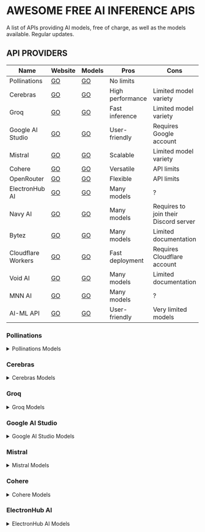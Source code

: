 # AWESOME FREE AI INFERENCE APIS

A list of APIs providing AI models, free of charge, as well as the models available. Regular updates.

## API PROVIDERS

| Name               | Website                              | Models                                                                | Pros             | Cons                                  |
|--------------------|--------------------------------------|-----------------------------------------------------------------------|------------------|---------------------------------------|
| Pollinations       | [GO](https://pollinations.ai/)       | [GO](https://text.pollinations.ai/models)                             | No limits        |                                       |
| Cerebras           | [GO](https://cerebras.ai/)           | [GO](https://inference-docs.cerebras.ai/models/overview)              | High performance | Limited model variety                 |
| Groq               | [GO](https://groq.com/)              | [GO](https://console.groq.com/docs/models)                            | Fast inference   | Limited model variety                 |
| Google AI Studio   | [GO](https://ai.google.dev/aistudio) | [GO](https://ai.google.dev/gemini-api/docs/models)                    | User-friendly    | Requires Google account               |
| Mistral            | [GO](https://console.mistral.ai)     | [GO](https://docs.mistral.ai/getting-started/models/models_overview/) | Scalable         | Limited model variety                 |
| Cohere             | [GO](https://cohere.ai/)             | [GO](https://docs.cohere.com/v1/docs/models#command)                  | Versatile        | API limits                            |
| OpenRouter         | [GO](https://openrouter.ai/)         | [GO](https://openrouter.ai/models?max_price=0)                        | Flexible         | API limits                            |
| ElectronHub AI     | [GO](https://electronhub.ai/)        | [GO](https://api.electronhub.ai/v1/models)                            | Many models      | ?                                     |
| Navy AI            | [GO](https://api.navy/)              | [GO](https://api.navy/models)                                         | Many models      | Requires to join their Discord server |
| Bytez              | [GO](https://bytez.com/)             | [GO](https://bytez.com/models?sort=free)                              | Many models      | Limited documentation                 |
| Cloudflare Workers | [GO](https://cloudflare.com/)        | [GO](https://developers.cloudflare.com/workers-ai/models/)            | Fast deployment  | Requires Cloudflare account           |
| Void AI            | [GO](https://voidai.app/)            | [GO](https://voidai.app/models)                                       | Many models      | Limited documentation                 |
| MNN AI             | [GO](https://mnnai.ru/)              | [GO](https://mnnai.ru/models)                                         | Many models      | ?                                     |
| AI-ML API          | [GO](https://aimlapi.com/app/)       | [GO](https://aimlapi.com/models)                                      | User-friendly    | Very limited models                   |

### Pollinations

<details>
<summary>Pollinations Models</summary>

| Name                             | Input types        | Output types |
|----------------------------------|--------------------|--------------|
| DeepSeek R1 0528                 | Text               | Text         |
| Gemini 2.5 Flash Lite            | Text, Image        | Text         |
| Mistral Small 3.1 24B            | Text               | Text         |
| Amazon Nova Micro                | Text               | Text         |
| OpenAI GPT-5 Nano                | Text, Image        | Text         |
| OpenAI GPT-4o Mini Audio Preview | Text, Image, Audio | Text, Audio  |
| OpenAI GPT-4.1 Nano              | Text, Image        | Text         |
| OpenAI GPT-4.1                   | Text, Image        | Text         |
| OpenAI o4-mini                   | Text, Image        | Text         |
| Qwen 2.5 Coder 32B               | Text               | Text         |
| Llama 3.1 8B Instruct            | Text               | Text         |
| BIDARA                           | Text, Image        | Text         |
| Evil                             | Text, Image        | Text         |
| MIDIjourney                      | Text               | Text         |
| Mirexa AI Companion              | Text, Image        | Text         |
| Rtist                            | Text               | Text         |
| Unity Unrestricted Agent         | Text, Image        | Text         |

</details>

### Cerebras

<details>
<summary>Cerebras Models</summary>

| Name                               | Input types | Output types |
|------------------------------------|-------------|--------------|
| GPT OSS 120b                       | Text        | Text         |
| Llama 3.3 70B                      | Text        | Text         |
| Llama 4 Maverick 17B 128E Instruct | Text        | Text         |
| Llama 4 Scout 17B 16E Instruct     | Text        | Text         |
| Llama 3.1 8B                       | Text        | Text         |
| Qwen 3.235B A22B Instruct 2507     | Text        | Text         |
| Qwen 3.235B A22B Thinking 2507     | Text        | Text         |
| Qwen 3.32B                         | Text        | Text         |
| Qwen 3 Coder 480B                  | Text        | Text         |

</details>

### Groq

<details>
<summary>Groq Models</summary>

| Name                   | Input types | Output types |
|------------------------|-------------|--------------|
| GPT OSS 120b           | Text        | Text         |
| Llama 3.3 70B          | Text        | Text         |
| Llama 3.1 8B Instant   | Text        | Text         |
| Llama Guard 4 12B      | Text        | Text         |
| GPT OSS 20B            | Text        | Text         |
| Whisper Large V3       | Audio       | Text         |
| Whisper Large V3 Turbo | Audio       | Text         |

</details>

### Google AI Studio

<details>
<summary>Google AI Studio Models</summary>

| Name                         | Input types | Output types |
|------------------------------|-------------|--------------|
| Gemini 2.5 Flash Lite        | Text, Image | Text         |
| Gemini 2.5 Pro               | Text, Image | Text         |
| Gemini 2.5 Flash             | Text, Image | Text         |
| Gemini 2.5 Flash-Lite        | Text, Image | Text         |
| Gemini 2.5 Flash Preview TTS | Text        | Audio        |
| Gemini 2.0 Flash             | Text, Image | Text         |
| Gemini 2.0 Flash-Lite        | Text, Image | Text         |
| Gemma 3                      | Text        | Text         |
| Gemma 3n                     | Text        | Text         |
| Gemini 1.5 Flash             | Text, Image | Text         |
| Gemini 1.5 Flash-8B          | Text, Image | Text         |
| Gemini 1.5 Pro               | Text, Image | Text         |

</details>

### Mistral

<details>
<summary>Mistral Models</summary>

| Name               | Input types | Output types |
|--------------------|-------------|--------------|
| Mistral Small v3.1 | Text, Image | Text         |
| Devstral Small     | Text        | Text         |
| Pixtral 12B        | Text, Image | Text         |
| Mistral NeMo       | Text        | Text         |
| Codestral Mamba    | Text        | Text         |
| Mathstral 7B       | Text        | Text         |

</details>

### Cohere

<details>
<summary>Cohere Models</summary>

| Name                        | Input types | Output types |
|-----------------------------|-------------|--------------|
| C4AI Aya Expanse 32B        | Text        | Text         |
| C4AI Aya Expanse 8B         | Text        | Text         |
| C4AI Aya Vision 32B         | Text, Image | Text         |
| C4AI Aya Vision 8B          | Text, Image | Text         |
| Command                     | Text        | Text         |
| Command-A-Reasoning-08-2025 | Text        | Text         |
| Command-A-Translate-08-2025 | Text        | Text         |
| Command-A-Vision-07-2025    | Text, Image | Text         |
| Command-Light               | Text        | Text         |
| Command-Light-Nightly       | Text        | Text         |
| Command-Nightly             | Text        | Text         |
| Command-R                   | Text        | Text         |
| Command-R-08-2024           | Text        | Text         |
| Command-R-Plus              | Text        | Text         |
| Command-R-Plus-08-2024      | Text        | Text         |
| Command-R7B-12-2024         | Text        | Text         |
| Command-R7B-Arabic-02-2025  | Text        | Text         |

</details>

### ElectronHub AI

<details>
<summary>ElectronHub AI Models</summary>

| Name                                                          | Input types | Output types |
|---------------------------------------------------------------|-------------|--------------|
| OpenAI: GPT-3.5 Turbo                                         | Text        | Text         |
| OpenAI: GPT-3.5 Turbo 16k                                     | Text        | Text         |
| OpenAI: GPT-3.5 Turbo (older v1106)                           | Text        | Text         |
| OpenAI: GPT-3.5 Turbo (older v0125)                           | Text        | Text         |
| OpenAI: GPT-4o                                                | Text        | Text         |
| OpenAI: GPT-4o (2024-05-13)                                   | Text        | Text         |
| OpenAI: GPT-4o (2024-08-06)                                   | Text        | Text         |
| OpenAI: GPT-4o (2024-11-20)                                   | Text        | Text         |
| OpenAI: GPT-4o Search Preview                                 | Text        | Text         |
| OpenAI: GPT-4o Search Preview (2025-03-11)                    | Text        | Text         |
| OpenAI: GPT-4o-mini                                           | Text        | Text         |
| OpenAI: GPT-4o-mini (2024-07-18)                              | Text        | Text         |
| OpenAI: GPT-4o-mini Search Preview                            | Text        | Text         |
| OpenAI: GPT-4o-mini Search Preview (2025-03-11)               | Text        | Text         |
| OpenAI: ChatGPT-4o                                            | Text        | Text         |
| OpenAI: GPT-4.1 Nano                                          | Text        | Text         |
| OpenAI: GPT-4.1 Nano (2025-04-14)                             | Text        | Text         |
| OpenAI: GPT-4.1 Mini                                          | Text        | Text         |
| OpenAI: GPT-4.1 Mini (2025-04-14)                             | Text        | Text         |
| OpenAI: GPT-4.1                                               | Text        | Text         |
| OpenAI: GPT-4.1 (2025-04-14)                                  | Text        | Text         |
| OpenAI: o1-mini                                               | Text        | Text         |
| OpenAI: o3 Mini                                               | Text        | Text         |
| OpenAI: o3 Mini Low                                           | Text        | Text         |
| OpenAI: o3 Mini High                                          | Text        | Text         |
| OpenAI: o3 Mini Online                                        | Text        | Text         |
| OpenAI: o3                                                    | Text        | Text         |
| OpenAI: o3 Low                                                | Text        | Text         |
| OpenAI: o3 High                                               | Text        | Text         |
| OpenAI: o4 Mini                                               | Text        | Text         |
| OpenAI: o4 Mini Low                                           | Text        | Text         |
| OpenAI: o4 Mini High                                          | Text        | Text         |
| OpenAI: o4 Mini Deep Research                                 | Text        | Text         |
| OpenAI: o4 Mini Deep Research (2025-06-26)                    | Text        | Text         |
| OpenAI: Codex Mini                                            | Text        | Text         |
| OpenAI: Codex Mini Low                                        | Text        | Text         |
| OpenAI: Codex Mini High                                       | Text        | Text         |
| OpenAI: GPT OSS 20B                                           | Text        | Text         |
| OpenAI: GPT OSS 120B                                          | Text        | Text         |
| Anthropic: Claude 3 Haiku                                     | Text        | Text         |
| Anthropic: Claude 3.5 Haiku                                   | Text        | Text         |
| Google: Gemini 1.5 Flash 8B                                   | Text        | Text         |
| Google: Gemini 1.5 Flash                                      | Text        | Text         |
| Google: Gemini 1.5 Flash (latest)                             | Text        | Text         |
| Google: Gemini 2.0 Flash                                      | Text        | Text         |
| Google: Gemini 2.0 Flash Lite Preview 02-05                   | Text        | Text         |
| Google: Gemini 2.0 Flash Lite                                 | Text        | Text         |
| Google: Gemini 2.0 Flash Preview Image Generation             | Text        | Text         |
| Google: Gemini 2.5 Flash Preview 05-20                        | Text        | Text         |
| Google: Gemini 2.5 Flash Preview 05-20 (thinking)             | Text        | Text         |
| Google: Gemini 2.5 Flash Lite Preview 06-17                   | Text        | Text         |
| Google: Gemini 2.5 Flash Lite Preview 06-17 (thinking)        | Text        | Text         |
| Google: Gemini 2.5 Flash                                      | Text        | Text         |
| Google: Gemini 2.5 Flash (thinking)                           | Text        | Text         |
| Google: Gemini 2.5 Flash Image Preview                        | Text        | Text         |
| Google: Gemma 7B                                              | Text        | Text         |
| Google: Gemma 2 9B                                            | Text        | Text         |
| Google: Gemma 2 27B                                           | Text        | Text         |
| Google: Gemma 3 1B                                            | Text        | Text         |
| Google: Gemma 3 4B                                            | Text        | Text         |
| Google: Gemma 3 12B                                           | Text        | Text         |
| Google: Gemma 3 27B                                           | Text        | Text         |
| Google: Gemma 3n 2B                                           | Text        | Text         |
| Google: Gemma 3n 4B                                           | Text        | Text         |
| Meta: Llama 2 7B Chat                                         | Text        | Text         |
| Meta: Llama 2 13B Chat                                        | Text        | Text         |
| Meta: Llama 2 70B Chat                                        | Text        | Text         |
| Meta: Llama Guard 3 8B                                        | Text        | Text         |
| Meta: Llama Guard 4 12B                                       | Text        | Text         |
| Meta: Llama 3 8B                                              | Text        | Text         |
| Meta: Llama 3 70B                                             | Text        | Text         |
| Meta: Llama 3.1 8B                                            | Text        | Text         |
| Meta: Llama 3.1 70B                                           | Text        | Text         |
| Meta: Llama 3.1 405B                                          | Text        | Text         |
| Meta: Llama 3.2 1B                                            | Text        | Text         |
| Meta: Llama 3.2 3B                                            | Text        | Text         |
| Meta: Llama 3.2 11B                                           | Text        | Text         |
| Meta: Llama 3.2 90B                                           | Text        | Text         |
| Meta: Llama 3.3 8B Instruct                                   | Text        | Text         |
| Meta: Llama 3.3 70B Instruct                                  | Text        | Text         |
| Meta: Llama 4 Scout                                           | Text        | Text         |
| Meta: Llama 4 Maverick                                        | Text        | Text         |
| NVIDIA: Llama 3.1 Nemotron 70B Instruct                       | Text        | Text         |
| NVIDIA: Llama 3.3 Nemotron Super 49B v1.5                     | Text        | Text         |
| DeepSeek: DeepSeek Prover V2                                  | Text        | Text         |
| DeepSeek: R1 0528                                             | Text        | Text         |
| DeepSeek: R1                                                  | Text        | Text         |
| DeepSeek: R1 (nitro)                                          | Text        | Text         |
| DeepSeek: R1 0528 Qwen3 8B                                    | Text        | Text         |
| DeepSeek: R1 Distill Llama 8B                                 | Text        | Text         |
| DeepSeek: R1 Distill Llama 70B                                | Text        | Text         |
| DeepSeek: R1 Distill Qwen 1.5B                                | Text        | Text         |
| DeepSeek: R1 Distill Qwen 7B                                  | Text        | Text         |
| DeepSeek: R1 Distill Qwen 14B                                 | Text        | Text         |
| DeepSeek: R1 Distill Qwen 32B                                 | Text        | Text         |
| DeepSeek: DeepSeek V3.1                                       | Text        | Text         |
| DeepSeek: DeepSeek V3.1 (thinking)                            | Text        | Text         |
| DeepSeek: DeepSeek V3 0324                                    | Text        | Text         |
| DeepSeek: DeepSeek V3                                         | Text        | Text         |
| DeepSeek: DeepSeek Coder                                      | Text        | Text         |
| DeepSeek: DeepSeek V2.5                                       | Text        | Text         |
| DeepSeek: DeepSeek VL2                                        | Text        | Text         |
| DeepSeek: DeepSeek LLM 67B Chat                               | Text        | Text         |
| DeepSeek: DeepSeek Math 7B Instruct                           | Text        | Text         |
| DeepSeek: DeepSeek Coder 6.7B Base AWQ                        | Text        | Text         |
| DeepSeek: DeepSeek Coder 6.7B Instruct AWQ                    | Text        | Text         |
| Mistral: Pixtral Large 2411                                   | Text        | Text         |
| Mistral: Pixtral 12B                                          | Text        | Text         |
| Mistral: Mixtral 8x7B                                         | Text        | Text         |
| Mistral: Mixtral 8x22B                                        | Text        | Text         |
| Mistral: Mistral 7B Instruct                                  | Text        | Text         |
| Mistral: Mistral Tiny                                         | Text        | Text         |
| Mistral: Mistral Tiny 2407                                    | Text        | Text         |
| Mistral: Mistral Tiny 2312                                    | Text        | Text         |
| Mistral: Mistral Tiny Latest                                  | Text        | Text         |
| Mistral: Mistral Small                                        | Text        | Text         |
| Mistral: Mistral Small 2402                                   | Text        | Text         |
| Mistral: Mistral Small 2409                                   | Text        | Text         |
| Mistral: Mistral Small 2312                                   | Text        | Text         |
| Mistral: Mistral Small Latest                                 | Text        | Text         |
| Mistral: Mistral Small 3                                      | Text        | Text         |
| Mistral: Mistral Small 3.1 24B                                | Text        | Text         |
| Mistral: Mistral Small 3.2 24B                                | Text        | Text         |
| Mistral: Mistral Medium                                       | Text        | Text         |
| Mistral: Mistral Medium 2312                                  | Text        | Text         |
| Mistral: Mistral Medium Latest                                | Text        | Text         |
| Mistral: Mistral Medium 3                                     | Text        | Text         |
| Mistral: Mistral Medium 3.1                                   | Text        | Text         |
| Mistral: Mistral Large 2402                                   | Text        | Text         |
| Mistral: Mistral Large 2407                                   | Text        | Text         |
| Mistral: Mistral Large 2411                                   | Text        | Text         |
| Mistral: Mistral Large Latest                                 | Text        | Text         |
| Mistral: Open Mistral Nemo                                    | Text        | Text         |
| Mistral: Open Mistral Nemo 2407                               | Text        | Text         |
| Mistral: Open Mixtral 8x22B 2404                              | Text        | Text         |
| Mistral: Open Mixtral 8x7B                                    | Text        | Text         |
| Mistral: Codestral Mamba                                      | Text        | Text         |
| Mistral: Codestral 2405                                       | Text        | Text         |
| Mistral: Codestral 2412                                       | Text        | Text         |
| Mistral: Codestral 2501                                       | Text        | Text         |
| Mistral: Codestral 2508                                       | Text        | Text         |
| Mistral: Codestral Latest                                     | Text        | Text         |
| Mistral: Codestral 2411 RC5                                   | Text        | Text         |
| Mistral: Ministral 3B                                         | Text        | Text         |
| Mistral: Ministral 3B 2410                                    | Text        | Text         |
| Mistral: Ministral 8B                                         | Text        | Text         |
| Mistral: Ministral 8B 2410                                    | Text        | Text         |
| Mistral: Mistral Saba Latest                                  | Text        | Text         |
| Mistral: Mistral Saba 2502                                    | Text        | Text         |
| Mistral: Devstral Small Latest                                | Text        | Text         |
| Mistral: Devstral Small 2505                                  | Text        | Text         |
| Mistral: Magistral Small 2506                                 | Text        | Text         |
| Mistral: Magistral Small 2507                                 | Text        | Text         |
| Mistral: Magistral Medium 2506                                | Text        | Text         |
| Mistral: Magistral Medium 2507                                | Text        | Text         |
| CognitiveComputations: Dolphin 2.6 Mixtral 8x7B               | Text        | Text         |
| CognitiveComputations: Dolphin 2.9.2 Mixtral 8x22B            | Text        | Text         |
| CognitiveComputations: Dolphin3.0 Mistral 24B                 | Text        | Text         |
| CognitiveComputations: Dolphin3.0 R1 Mistral 24B              | Text        | Text         |
| CognitiveComputations: Dolphin Mistral 24B Venice Edition     | Text        | Text         |
| Cohere: Command                                               | Text        | Text         |
| Cohere: Command Light                                         | Text        | Text         |
| Cohere: Command Nightly                                       | Text        | Text         |
| Cohere: Command Light Nightly                                 | Text        | Text         |
| Cohere: Command R                                             | Text        | Text         |
| Cohere: Command R (03-2024)                                   | Text        | Text         |
| Cohere: Command R (08-2024)                                   | Text        | Text         |
| Cohere: Command R+                                            | Text        | Text         |
| Cohere: Command R+ (04-2024)                                  | Text        | Text         |
| Cohere: Command R+ (08-2024)                                  | Text        | Text         |
| Cohere: Command R7B (12-2024)                                 | Text        | Text         |
| Cohere: Command A                                             | Text        | Text         |
| Cohere: Command A Vision                                      | Text        | Text         |
| Cohere: C4AI Aya Expanse 8B                                   | Text        | Text         |
| Cohere: C4AI Aya Expanse 32B                                  | Text        | Text         |
| Cohere: C4AI Aya Vision 8B                                    | Text        | Text         |
| Cohere: C4AI Aya Vision 32B                                   | Text        | Text         |
| xAI: Grok 3 Mini                                              | Text        | Text         |
| xAI: Grok 3 Mini Fast                                         | Text        | Text         |
| Perplexity: Sonar Reasoning                                   | Text        | Text         |
| Perplexity: Sonar                                             | Text        | Text         |
| Microsoft: MAI DS R1                                          | Text        | Text         |
| Microsoft: Phi 4                                              | Text        | Text         |
| Microsoft: Phi 4 Multimodal Instruct                          | Text        | Text         |
| Microsoft: Phi 4 Reasoning Plus                               | Text        | Text         |
| Microsoft: Phi 3.5 Mini 128k Instruct                         | Text        | Text         |
| Microsoft: Phi 3 Medium 128k Instruct                         | Text        | Text         |
| Microsoft: Phi 3 Mini 128k Instruct                           | Text        | Text         |
| Microsoft: Phi 2                                              | Text        | Text         |
| Microsoft: WizardLM-2 7B                                      | Text        | Text         |
| Microsoft: WizardLM-2 8x22B                                   | Text        | Text         |
| MiniMax: MiniMax M1                                           | Text        | Text         |
| AI21: Jamba Large 1.7                                         | Text        | Text         |
| AI21: Jamba Mini 1.7                                          | Text        | Text         |
| OpenChat: OpenChat 3.5 7B                                     | Text        | Text         |
| OpenChat: OpenChat 3.6 8B                                     | Text        | Text         |
| Alibaba: Qwen 1.5 0.5B Chat                                   | Text        | Text         |
| Alibaba: Qwen 1.5 1.8B Chat                                   | Text        | Text         |
| Alibaba: Qwen 1.5 14B Chat AWQ                                | Text        | Text         |
| Alibaba: Qwen 1.5 7B Chat AWQ                                 | Text        | Text         |
| Alibaba: Qwen 2 7B Instruct                                   | Text        | Text         |
| Alibaba: Qwen 2 72B Instruct                                  | Text        | Text         |
| Alibaba: Qwen 2 VL 7B Instruct                                | Text        | Text         |
| Alibaba: Qwen 2 VL 72B Instruct                               | Text        | Text         |
| Alibaba: Qwen2.5 7B Instruct                                  | Text        | Text         |
| Alibaba: Qwen2.5 32B Instruct                                 | Text        | Text         |
| Alibaba: Qwen2.5 72B Instruct                                 | Text        | Text         |
| Alibaba: Qwen2.5 Coder 7B Instruct                            | Text        | Text         |
| Alibaba: Qwen2.5 Coder 32B Instruct                           | Text        | Text         |
| Alibaba: QwQ 32B Preview                                      | Text        | Text         |
| Alibaba: QwQ 32B                                              | Text        | Text         |
| Alibaba: Qwen VL Plus                                         | Text        | Text         |
| Alibaba: Qwen VL Max                                          | Text        | Text         |
| Alibaba: Qwen2.5 VL 3B Instruct                               | Text        | Text         |
| Alibaba: Qwen2.5 VL 7B Instruct                               | Text        | Text         |
| Alibaba: Qwen2.5 VL 32B Instruct                              | Text        | Text         |
| Alibaba: Qwen2.5 VL 72B Instruct                              | Text        | Text         |
| Alibaba: Qwen-Turbo                                           | Text        | Text         |
| Alibaba: Qwen-Plus                                            | Text        | Text         |
| Alibaba: Qwen3 8B                                             | Text        | Text         |
| Alibaba: Qwen3 14B                                            | Text        | Text         |
| Alibaba: Qwen3 32B                                            | Text        | Text         |
| Alibaba: Qwen3 30B A3B                                        | Text        | Text         |
| Alibaba: Qwen3 30B A3B Instruct 2507                          | Text        | Text         |
| Alibaba: Qwen3 30B A3B Thinking 2507                          | Text        | Text         |
| Alibaba: Qwen3 235B A22B                                      | Text        | Text         |
| Alibaba: Qwen3 235B A22B Instruct 2507                        | Text        | Text         |
| Alibaba: Qwen3 235B A22B Thinking 2507                        | Text        | Text         |
| Alibaba: Qwen3 Coder 480B A35B                                | Text        | Text         |
| Alibaba: Qwen3 Max                                            | Text        | Text         |
| AionLabs: Aion-1.0-Mini                                       | Text        | Text         |
| AionLabs: Aion-RP 1.0 (8B)                                    | Text        | Text         |
| Inception: Mercury                                            | Text        | Text         |
| Inception: Mercury Coder                                      | Text        | Text         |
| Gryphe: Mythomax L2 13B                                       | Text        | Text         |
| NousResearch: DeepHermes 3 Mistral 24B Preview                | Text        | Text         |
| NousResearch: DeepHermes 3 Llama 3 8B Preview                 | Text        | Text         |
| NousResearch: Hermes 3 8B Instruct                            | Text        | Text         |
| NousResearch: Hermes 3 405B Instruct                          | Text        | Text         |
| NousResearch: Hermes 2 Pro Llama 3 8B                         | Text        | Text         |
| NousResearch: Hermes 4 14B                                    | Text        | Text         |
| NousResearch: Hermes 4 14B (thinking)                         | Text        | Text         |
| NousResearch: Hermes 4 70B                                    | Text        | Text         |
| NousResearch: Hermes 4 70B (thinking)                         | Text        | Text         |
| Arcee: Arcee Spotlight                                        | Text        | Text         |
| Arcee: Virtuoso Large                                         | Text        | Text         |
| Arcee: Coder Large                                            | Text        | Text         |
| ByteDance: Seed OSS 36B Instruct                              | Text        | Text         |
| Tencent: Hunyuan Lite                                         | Text        | Text         |
| Tencent: Hunyuan A13B Instruct                                | Text        | Text         |
| Meituan: LongCat Flash Chat                                   | Text        | Text         |
| ZhipuAI: GLM 4 AirX                                           | Text        | Text         |
| ZhipuAI: GLM 4 Air                                            | Text        | Text         |
| ZhipuAI: GLM 4 Plus                                           | Text        | Text         |
| ZhipuAI: GLM 4 AllTools                                       | Text        | Text         |
| ZhipuAI: GLM 4.5                                              | Text        | Text         |
| ZhipuAI: GLM 4.5 Air                                          | Text        | Text         |
| ZhipuAI: GLM Z1 32B                                           | Text        | Text         |
| ZhipuAI: GLM 4 32B                                            | Text        | Text         |
| ZhipuAI: GLM 4.1V 9B Thinking                                 | Text        | Text         |
| 01.AI: Yi VL Plus                                             | Text        | Text         |
| 01.AI: Yi Large                                               | Text        | Text         |
| 01.AI: Yi Large Turbo                                         | Text        | Text         |
| 01.AI: Yi Large RAG                                           | Text        | Text         |
| 01.AI: Yi Medium                                              | Text        | Text         |
| 01.AI: Yi 34B Chat                                            | Text        | Text         |
| MoonshotAI: Kimi VL A3B Thinking                              | Text        | Text         |
| MoonshotAI: Kimi Dev 72B                                      | Text        | Text         |
| MoonshotAI: Kimi K2                                           | Text        | Text         |
| MoonshotAI: Kimi K2 Instruct 0905                             | Text        | Text         |
| LGAI: EXAONE 3.5 32B Instruct                                 | Text        | Text         |
| LGAI: EXAONE Deep 32B                                         | Text        | Text         |
| Infermatic: Mistral Nemo Inferor 12B                          | Text        | Text         |
| Infermatic: UnslopNemo 12B v4.1                               | Text        | Text         |
| Infermatic: Rocinante 12B v1.1                                | Text        | Text         |
| Infermatic: Rocinante 12B v1                                  | Text        | Text         |
| Infermatic: SorcererLM 8x22B                                  | Text        | Text         |
| ArliAI: RpR Ultra 235B                                        | Text        | Text         |
| OpenGVLab: InternVL3 14B                                      | Text        | Text         |
| ArliAI: Gemma 3 27B RPMax v3                                  | Text        | Text         |
| SlerpE: Gemma 3 27B CardProjector v4                          | Text        | Text         |
| Allura: Gemma 3 27B Glitter                                   | Text        | Text         |
| Mlabonne: Gemma 3 27B Instruct Abliterated                    | Text        | Text         |
| TNG: DeepSeek R1T Chimera                                     | Text        | Text         |
| TNG: DeepSeek R1T2 Chimera                                    | Text        | Text         |
| Shisa AI: Shisa V2 Llama 3.3 70B                              | Text        | Text         |
| ArliAI: QwQ 32B RpR v1                                        | Text        | Text         |
| Agentica: Deepcoder 14B Preview                               | Text        | Text         |
| OpenR1: OlympicCoder 32B                                      | Text        | Text         |
| TheDrummer: Anubis 70B v1                                     | Text        | Text         |
| TheDrummer: Anubis 70B v1.1                                   | Text        | Text         |
| TheDrummer: Anubis Pro 105B v1                                | Text        | Text         |
| TheDrummer: Valkyrie 49B V1                                   | Text        | Text         |
| SarvamAI: Sarvam-M                                            | Text        | Text         |
| AIXONLab: Eurydice 24B v2                                     | Text        | Text         |
| MarinaraSpaghetti: NemoMix Unleashed 12B                      | Text        | Text         |
| OumiAI: Halloumi 8B                                           | Text        | Text         |
| TheDrummer: Fallen Llama 3.3 70B v1                           | Text        | Text         |
| TheDrummer: Fallen Llama 3.3 R1 70B v1                        | Text        | Text         |
| TheDrummer: Skyfall 36B v2                                    | Text        | Text         |
| AllHands: OpenHands-LM 7B                                     | Text        | Text         |
| AllHands: OpenHands-LM 32B                                    | Text        | Text         |
| DeltaVector: Hamanasu Magnum QwQ 32B                          | Text        | Text         |
| HuiHuiAI: QwQ 32B Abliterated                                 | Text        | Text         |
| Liquid: LFM 3B                                                | Text        | Text         |
| Liquid: LFM 7B                                                | Text        | Text         |
| Liquid: LFM 40B MoE                                           | Text        | Text         |
| EVA-UNIT-01: EVA LLaMA 3.33 70B v0.0                          | Text        | Text         |
| EVA-UNIT-01: EVA LLaMA 3.33 70B v0.1                          | Text        | Text         |
| EVA-UNIT-01: EVA Qwen 2.5 72B                                 | Text        | Text         |
| PygmalionAI: Mythalion 13B                                    | Text        | Text         |
| TheBloke: Zephyr 7B β                                         | Text        | Text         |
| Undi95: Toppy M 7B                                            | Text        | Text         |
| FBL: Cybertron 7B v2                                          | Text        | Text         |
| TheBloke: OpenHermes 2.5 Mistral 7B                           | Text        | Text         |
| SCB10X: Typhoon2 Qwen2.5 7B Instruct                          | Text        | Text         |
| Sao10K: Qwen2.5 72B Kunou v1                                  | Text        | Text         |
| KaraKaraWitch: Qwen2.5 72B MachiNoDolphin                     | Text        | Text         |
| Anthracite: Qwen2.5 72B Magnum v4                             | Text        | Text         |
| SCB10X: Llama 3 Typhoon v1.5 8B Instruct                      | Text        | Text         |
| SCB10X: Llama 3.1 Typhoon2 8B Instruct                        | Text        | Text         |
| SCB10X: Llama 3.1 Typhoon2 70B Instruct                       | Text        | Text         |
| Sao10K: L3 8B Lunaris                                         | Text        | Text         |
| NeverSleep: Lumimaid v0.2 8B                                  | Text        | Text         |
| NeverSleep: Lumimaid v0.1 70B                                 | Text        | Text         |
| NeverSleep: Lumimaid v0.2 70B                                 | Text        | Text         |
| NeverSleep: Llama 3 Lumimaid 70B                              | Text        | Text         |
| ArliAI: Llama 3.3 70B RPMax v1.4                              | Text        | Text         |
| ArliAI: Llama 3.3 70B RPMax v2                                | Text        | Text         |
| ArliAI: Llama 3.3 70B RPMax v3                                | Text        | Text         |
| SlerpE: Llama 3.3 70B Alkahest V4                             | Text        | Text         |
| K4yt3x: Llama 3.3 70B Arynia                                  | Text        | Text         |
| Tarek07: Llama 3.3 70B Aurora Borealis                        | Text        | Text         |
| Allura: Llama 3.3 70B Bigger Body                             | Text        | Text         |
| Daemontatox: Llama 3.3 70B CogniLink                          | Text        | Text         |
| LyraNovaHeart: Llama 3.3 70B Dazzling Star Aurora v0.0        | Text        | Text         |
| Mawdistical: Llama 3.3 70B Draconic Tease                     | Text        | Text         |
| Tarek07: Llama 3.3 70B Dungeonmaster v2.2 Expanded            | Text        | Text         |
| Tarek07: Llama 3.3 70B Dungeonmaster v2.4 Expanded            | Text        | Text         |
| Sophosympatheia: Llama 3.3 70B Electranova v1.0               | Text        | Text         |
| KaraKaraWitch: Llama 3.3 70B EveningMirai Moonwalker          | Text        | Text         |
| ReadyArt: Llama 3.3 70B Forgotten Abomination v5.0            | Text        | Text         |
| ReadyArt: Llama 3.3 70B Forgotten Safeword 3.6                | Text        | Text         |
| ReadyArt: Llama 3.3 70B Forgotten Safeword v5.0               | Text        | Text         |
| Zerofata: Llama 3.3 70B Genetic Lemonade Sunset               | Text        | Text         |
| Zerofata: Llama 3.3 70B GeneticLemonade Final                 | Text        | Text         |
| Zerofata: Llama 3.3 70B GeneticLemonade Unleashed v3          | Text        | Text         |
| TareksGraveyard: Llama 3.3 70B Lascivious                     | Text        | Text         |
| Tarek07: Llama 3.3 70B Legion v2.1                            | Text        | Text         |
| Divinetaco: Llama 3.3 70B Lycosa v0.2                         | Text        | Text         |
| KaraKaraWitch: Llama 3.3 70B MagicalGirl                      | Text        | Text         |
| KaraKaraWitch: Llama 3.3 70B MagicalGirl 2                    | Text        | Text         |
| Sao10K: Llama 3.3 70B Vulpecula r1                            | Text        | Text         |
| TareksGraveyard: Llama 3.3 70B Primogenitor v2.1              | Text        | Text         |
| Tarek07: Llama 3.3 70B Progenitor v1.1                        | Text        | Text         |
| Tarek07: Llama 3.3 70B Progenitor v2.2                        | Text        | Text         |
| Tarek07: Llama 3.3 70B Progenitor v3.3                        | Text        | Text         |
| Tarek07: Llama 3.3 70B Progenitor v4                          | Text        | Text         |
| Tarek07: Llama 3.3 70B Progenitor v5                          | Text        | Text         |
| Tarek07: Llama 3.3 70B Progenitor X                           | Text        | Text         |
| Tarek07: Llama 3.3 70B Progenitor X R1 Experimental           | Text        | Text         |
| KaraKaraWitch: Llama 3.3 70B ProgressPushDoll                 | Text        | Text         |
| Rombodawg: Llama 3.3 70B Rombos LLM                           | Text        | Text         |
| GoToCompany: Llama 3.3 70B Sahabat AI v2 IT                   | Text        | Text         |
| Tarek07: Llama 3.3 70B Scripturient v1.3                      | Text        | Text         |
| Sophosympatheia: Llama 3.3 70B StrawberryLemonade v1.0        | Text        | Text         |
| Sophosympatheia: Llama 3.3 70B StrawberryLemonade v1.2        | Text        | Text         |
| TareksGraveyard: Llama 3.3 70B Thalassic Delta                | Text        | Text         |
| ReadyArt: Llama 3.3 70B The Omega Directive Unslop v2.0       | Text        | Text         |
| ReadyArt: Llama 3.3 70B The Omega Directive Unslop v2.1       | Text        | Text         |
| TareksGraveyard: Llama 3.3 70B Vagabond                       | Text        | Text         |
| Mawdistical: Llama 3.3 70B Wanton Wolf                        | Text        | Text         |
| KaraKaraWitch: Llama 3.3 70B Workout                          | Text        | Text         |
| Sao10K: L3.1 70B Hanami x1                                    | Text        | Text         |
| Undi95: Lumimaid Magnum v4 12B                                | Text        | Text         |
| Anthracite: Magnum v4 72B                                     | Text        | Text         |
| Anthracite: Magnum v4 12B                                     | Text        | Text         |
| Anthracite: Magnum v2 72B                                     | Text        | Text         |
| Anthracite: Magnum 72B                                        | Text        | Text         |
| Undi95: ReMM SLERP 13B                                        | Text        | Text         |
| Redrix: Patricide 12B Unslop Mell                             | Text        | Text         |
| Sophosympatheia: Midnight Rose 70B                            | Text        | Text         |
| NeverSleep: Noromaid 20B                                      | Text        | Text         |
| Epiculous: Violet Twilight v0.2                               | Text        | Text         |
| IlyaGusev: Saiga Nemo 12B                                     | Text        | Text         |
| Sao10K: L3 8B Stheno v3.2                                     | Text        | Text         |
| Orenguteng: Llama 3.1 8B Lexi Uncensored v2                   | Text        | Text         |
| Steelskull: L3.3 Electra R1 70B                               | Text        | Text         |
| Steelskull: L3.3 Damascus R1 70B                              | Text        | Text         |
| Steelskull: L3.3 San Mai R1 70B                               | Text        | Text         |
| Steelskull: L3.3 Cu Mai R1 70B                                | Text        | Text         |
| Steelskull: L3.3 Mokume Gane R1 70B v1.1                      | Text        | Text         |
| Steelskull: L3.3 Nevoria R1 70B                               | Text        | Text         |
| Steelskull: L3.3 Shakudo 70B                                  | Text        | Text         |
| CrucibleLab: L3.3 Dark Ages 70B v0.1                          | Text        | Text         |
| Sao10K: L3.3 70B Euryale v2.3                                 | Text        | Text         |
| Steelskull: L3.3 MS Evayale 70B                               | Text        | Text         |
| Steelskull: L3.3 MS Nevoria 70B                               | Text        | Text         |
| Sao10K: L3.3 Cirrus x1 70B                                    | Text        | Text         |
| Sao10K: L3.1 70B Euryale v2.2                                 | Text        | Text         |
| Sao10K: L3 70B Euryale v2.1                                   | Text        | Text         |
| Alpindale: Goliath 120B                                       | Text        | Text         |
| Stability: Stable Diffusion XL                                | Text        | Image        |
| Stability: Stable Diffusion XL Turbo                          | Text        | Image        |
| Bytedance: Stable Diffusion XL Lightning                      | Text        | Image        |
| Stability: Stable Diffusion 3                                 | Text        | Image        |
| Stability: Stable Diffusion 3 Medium                          | Text        | Image        |
| Stability: Stable Diffusion 3.5 Large                         | Text        | Image        |
| Stability: Stable Diffusion 3.5 Turbo                         | Text        | Image        |
| Stability: AAM XL Anime Mix v1.0                              | Text        | Image        |
| Stability: Amanatsu (Illustrious) v1.1                        | Text        | Image        |
| Stability: Aungir T6AO45                                      | Text        | Image        |
| Stability: Animij v2                                          | Text        | Image        |
| Stability: Animij v5                                          | Text        | Image        |
| Stability: ArliMix v1                                         | Text        | Image        |
| Stability: Aungir TestA                                       | Text        | Image        |
| Stability: AutismMix Confetti                                 | Text        | Image        |
| Stability: AutismMix Pony                                     | Text        | Image        |
| Stability: BoleroMix (Illustrious) v2.90                      | Text        | Image        |
| Stability: ComradeshipXL v1.4kc                               | Text        | Image        |
| Stability: Copycat (Illustrious) v4.0                         | Text        | Image        |
| Stability: Copycat (Illustrious) v5.0                         | Text        | Image        |
| Stability: Halcyon v1.9                                       | Text        | Image        |
| Stability: IkaStrious v1.42 Stable                            | Text        | Image        |
| Stability: IkaStriousXL v9.5                                  | Text        | Image        |
| Stability: Illustrij v1.0                                     | Text        | Image        |
| Stability: Illustrij v1.7                                     | Text        | Image        |
| Stability: Illustrious BlackMagic v3.0                        | Text        | Image        |
| Stability: Illustrious PencilXL v3.20                         | Text        | Image        |
| Stability: IllustriousXL Smoothft SOLID                       | Text        | Image        |
| Stability: IllustriousXL Mmmix v8.0                           | Text        | Image        |
| Stability: Ilustmix v4.0                                      | Text        | Image        |
| Stability: Ilustmix v8.0                                      | Text        | Image        |
| Stability: Janku Illustrious v2.1                             | Text        | Image        |
| Stability: Janku v4.0                                         | Text        | Image        |
| Stability: Kiwimix-XL v3                                      | Text        | Image        |
| Stability: Lunarcherrymix v2.2 BaseIllustrxl20                | Text        | Image        |
| Stability: Lunarcherrymix v2.3                                | Text        | Image        |
| Stability: Miaomiao Harem v1.6G                               | Text        | Image        |
| Stability: Naixl Mmmix v4.5                                   | Text        | Image        |
| Stability: Naixl Mmmix v5.0                                   | Text        | Image        |
| Stability: Nonnette v0.50                                     | Text        | Image        |
| Stability: Nova Anime XL IL v10.0                             | Text        | Image        |
| Stability: Nova Anime XL IL v6.0                              | Text        | Image        |
| Stability: Nova Furry XL Illustrious v10.0                    | Text        | Image        |
| Stability: Nova Orange XL v11.0                               | Text        | Image        |
| Stability: Nova Orange XL v9.0                                | Text        | Image        |
| Stability: Nova Unreal XL v5.0                                | Text        | Image        |
| Stability: Nova Unreal XL v7.0                                | Text        | Image        |
| Stability: Oblivious Mix v1.0                                 | Text        | Image        |
| Stability: One For All Anime (Illustrious)                    | Text        | Image        |
| Stability: Persona Style (Illustrious)                        | Text        | Image        |
| Stability: Plant Milk Model Suite (Almond)                    | Text        | Image        |
| Stability: Plant Milk Model Suite (Coconut)                   | Text        | Image        |
| Stability: Plant Milk Model Suite (Flax)                      | Text        | Image        |
| Stability: Plant Milk Model Suite (Oat)                       | Text        | Image        |
| Stability: Plant Milk Model Suite (Walnut)                    | Text        | Image        |
| Stability: Praeclarus v1.0                                    | Text        | Image        |
| Stability: Praeclarus v2.0                                    | Text        | Image        |
| Stability: Prefect Illustrious XL v1.0                        | Text        | Image        |
| Stability: Prefect Illustrious XL NSFW v1.0                   | Text        | Image        |
| Stability: Richy Rich Mixi XL v1.0                            | Text        | Image        |
| Stability: Sakura Platinum v2025.03.09                        | Text        | Image        |
| Stability: Shiitake Mix v2.0                                  | Text        | Image        |
| Stability: Silence Mix v4.0                                   | Text        | Image        |
| Stability: SS Mix Illustrious v1.0                            | Text        | Image        |
| Stability: Sudachi XL Illustrious v1.0                        | Text        | Image        |
| Stability: Tanemo Mix v2.0                                    | Text        | Image        |
| Stability: Tanemo Mix v6.0                                    | Text        | Image        |
| Stability: tN3 v8.0                                           | Text        | Image        |
| Stability: Toonify Illustrious v1.0                           | Text        | Image        |
| Stability: Vixons Illustrious v1.4                            | Text        | Image        |
| Stability: waiCheapfastANI v1.0                               | Text        | Image        |
| Stability: waiNSFW Illustrious v1.30                          | Text        | Image        |
| Stability: waiNSFW Illustrious v1.40                          | Text        | Image        |
| Stability: Zuki Anime Illustrious Best                        | Text        | Image        |
| Stability: Zuki Anime Illustrious v4.0                        | Text        | Image        |
| Stability: Zuki Best Anime Mix v1.0                           | Text        | Image        |
| Stability: Zuki Cute Illustrious v6.0                         | Text        | Image        |
| Stability: Zuki Cute Mix v1.0                                 | Text        | Image        |
| Stability: Zuki Kawaii Mix v1.0                               | Text        | Image        |
| Stability: Zuki Soft Illustrious v1.0                         | Text        | Image        |
| Stability: TastyRice Magic on Paper (anime Guofeng Animation) | Text        | Image        |
| Stability: TastyRice Lingyun Caijing (Zhencai World)          | Text        | Image        |
| Playground: Playground v3                                     | Text        | Image        |
| Playground: Playground v2.5                                   | Text        | Image        |
| Fal: Animagine XL 3.1                                         | Text        | Image        |
| Fal: Animagine XL 4.0                                         | Text        | Image        |
| Fal: NoobAI XL                                                | Text        | Image        |
| Fal: RealVisXL 5.0                                            | Text        | Image        |
| NovelAI: NAI Diffusion Furry V3                               | Text        | Image        |
| NovelAI: NAI Diffusion Anime V3                               | Text        | Image        |
| NovelAI: NAI Diffusion V4 Full                                | Text        | Image        |
| NovelAI: NAI Diffusion V4 Curated                             | Text        | Image        |
| NovelAI: NAI Diffusion V4.5 Full                              | Text        | Image        |
| NovelAI: NAI Diffusion V4.5 Curated                           | Text        | Image        |
| Google: Imagen 3 Fast                                         | Text        | Image        |
| Google: Imagen 3                                              | Text        | Image        |
| Google: Imagen 4                                              | Text        | Image        |
| Google: Imagen 4 Ultra Exp                                    | Text        | Image        |
| Fal: Fooocus                                                  | Text        | Image        |
| Fal: Kolors                                                   | Text        | Image        |
| Recraft: Recraft 20B                                          | Text        | Image        |
| Recraft: Recraft V3                                           | Text        | Image        |
| HiDream: HiDream I1 Fast                                      | Text        | Image        |
| BlackForestLabs: FLUX.1 [schnell]                             | Text        | Image        |
| BlackForestLabs: FLUX.1 [dev]                                 | Text        | Image        |
| BlackForestLabs: FLUX.1 [pro]                                 | Text        | Image        |
| BlackForestLabs: Flux1.1 [pro]                                | Text        | Image        |
| BlackForestLabs: FLUX.1 Krea [dev]                            | Text        | Image        |
| BlackForestLabs: FLUX.1 Kontext [dev]                         | Text        | Image        |
| XLabs: Flux Realism                                           | Text        | Image        |
| Replicate: Flux Half Illustration                             | Text        | Image        |
| Replicate: Flux Black Light                                   | Text        | Image        |
| Replicate: Flux Minecraft Movie                               | Text        | Image        |
| Replicate: Flux Dreamscape                                    | Text        | Image        |
| Replicate: Flux Lineart                                       | Text        | Image        |
| Replicate: NSFW Master Flux                                   | Text        | Image        |
| Replicate: Phlux - Photorealism with style                    | Text        | Image        |
| NVIDIA: Sana                                                  | Text        | Image        |
| Leonardo: Lucid Origin                                        | Text        | Image        |
| Leonardo: Phoenix 1.0                                         | Text        | Image        |
| OpenAI: DALL-E 2                                              | Text        | Image        |
| OpenAI: DALL-E 3                                              | Text        | Image        |
| t2v-turbo                                                     | Text        | Image        |
| cogvideox-5b                                                  | Text        | Image        |
| ltx-video                                                     | Text        | Image        |
| mochi-1                                                       | Text        | Image        |
| dream-machine                                                 | Text        | Image        |
| hailuo-ai                                                     | Text        | Image        |
| haiper-video-2.5                                              | Text        | Image        |
| haiper-video-2                                                | Text        | Image        |
| hunyuan-video                                                 | Text        | Image        |
| Mancer: Weaver (alpha)                                        | Text        | Text         |

</details>